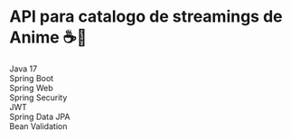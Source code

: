 # API para catalogo de streamings de Anime ☕🍃
Java 17 <br>
Spring Boot <br>
Spring Web <br>
Spring Security <br>
JWT <br>
Spring Data JPA <br>
Bean Validation
